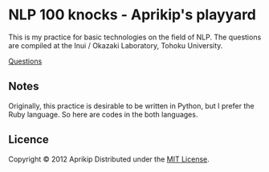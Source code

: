 NLP 100 knocks - Aprikip's playyard
===================================

This is my practice for basic technologies on the field of NLP.  The questions
are compiled at the Inui / Okazaki Laboratory, Tohoku University.

[Questions](http://www.cl.ecei.tohoku.ac.jp/index.php?言語処理100本ノック)


Notes
-----

Originally, this practice is desirable to be written in Python, but I prefer the
Ruby language.  So here are codes in the both languages.


Licence
-------
Copyright &copy; 2012 Aprikip
Distributed under the [MIT License][mit].
 
[MIT]: http://www.opensource.org/licenses/mit-license.php
